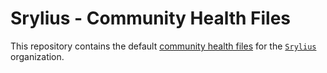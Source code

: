 # Srylius - Community Health Files
This repository contains the default [community health files](https://help.github.com/en/github/building-a-strong-community/creating-a-default-community-health-file) for the [`Srylius`](https://github.com/Srylius) organization.
